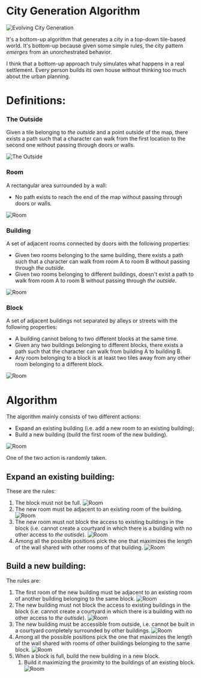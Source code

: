 
City Generation Algorithm
=====

![Evolving City Generation](../images/evolving-city-generation.gif)

It's a bottom-up algorithm that generates a city in a top-down tile-based world. It's bottom-up because given some simple rules, the city pattern *emerges* from an unorchestrated behavior.

I think that a bottom-up approach truly simulates what happens in a real settlement. Every person builds its own house without thinking too much about the urban planning.

# Definitions:
### The Outside
Given a tile belonging to *the outside* and a point outside of the map, there exists a path such that a character can walk from the first location to the second one without passing through doors or walls.

![The Outside](images/definition_the_outside.png)

### Room
A rectangular area surrounded by a wall:
* No path exists to reach the end of the map without passing through doors or walls.

![Room](images/definition_room.png)

### Building
A set of adjacent rooms connected by doors with the following properties:
* Given two rooms belonging to the same building, there exists a path such that a character can walk from room A to room B without passing through *the outside*.
* Given two rooms belonging to different buildings, doesn't exist a path to walk from room A to room B without passing through *the outside*.

![Room](images/definition_building.png)

### Block
A set of adjacent buildings not separated by alleys or streets with the following properties:
* A building cannot belong to two different blocks at the same time.
* Given any two buildings belonging to different blocks, there exists a path such that the character can walk from building A to building B.
* Any room belonging to a block is at least two tiles away from any other room belonging to a different block.

![Room](images/definition_block.png)

# Algorithm

The algorithm mainly consists of two different actions:
* Expand an existing building (i.e. add a new room to an existing building);
* Build a new building (build the first room of the new building).

![Room](images/algorithm_actions.png)

One of the two action is randomly taken.

## Expand an existing building:

These are the rules:
1. The block must not be full.
    ![Room](images/algorithm_expansion_full_block.png)
2. The new room must be adjacent to an existing room of the building.
    ![Room](images/algorithm_expansion_adjacency.png)
3. The new room must not block the access to existing buildings in the block (i.e. cannot create a courtyard in which there is a building with no other access to *the outisde*). 
    ![Room](images/algorithm_expansion_block_access.png)
4. Among all the possible positions pick the one that maximizes the length of the wall shared with other rooms of that building.
    ![Room](images/algorithm_expansion_maximize_adjacency.png)

## Build a new building:

The rules are:
1. The first room of the new building must be adjacent to an existing room of another building belonging to the same block.
    ![Room](images/algorithm_new_building_adjacency.png)
2. The new building must not block the access to existing buildings in the block (i.e. cannot create a courtyard in which there is a building with no other access to *the outisde*). 
    ![Room](images/algorithm_new_building_block_access.png)
3. The new building must be accessible from outside, i.e. cannot be built in a courtyard completely surrounded by other buildings.
    ![Room](images/algorithm_new_building_doesnt_have_access.png)
4. Among all the possible positions pick the one that  maximizes the length of the wall shared with rooms of other buildings belonging to the same block.
    ![Room](images/algorithm_new_building_maximize_adjacency.png)
5. When a block is full, build the new building in a new block. 
    1. Build it maximizing the proximity to the buildings of an existing block.
    ![Room](images/algorithm_new_building_new_block.png)